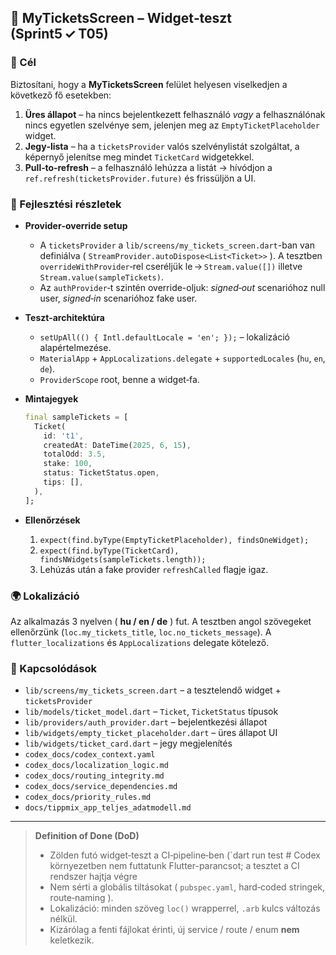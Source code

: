## 🧪 MyTicketsScreen – Widget‑teszt (Sprint5 ✓ T05)

### 🎯 Cél

Biztosítani, hogy a **MyTicketsScreen** felület helyesen viselkedjen a következő fő esetekben:

1. **Üres állapot** – ha nincs bejelentkezett felhasználó *vagy* a felhasználónak nincs egyetlen szelvénye sem, jelenjen meg az `EmptyTicketPlaceholder` widget.
2. **Jegy‑lista** – ha a `ticketsProvider` valós szelvénylistát szolgáltat, a képernyő jelenítse meg mindet `TicketCard` widgetekkel.
3. **Pull‑to‑refresh** – a felhasználó lehúzza a listát → hívódjon a `ref.refresh(ticketsProvider.future)` és frissüljön a UI.

### 🧠 Fejlesztési részletek

* **Provider‑override setup**

  * A `ticketsProvider` a `lib/screens/my_tickets_screen.dart`-ban van definiálva ( `StreamProvider.autoDispose<List<Ticket>>` ). A tesztben `overrideWithProvider`‑rel cseréljük le → `Stream.value([])` illetve `Stream.value(sampleTickets)`.
  * Az `authProvider`‑t szintén override-oljuk: *signed‑out* scenarióhoz null user, *signed‑in* scenarióhoz fake user.
* **Teszt‑architektúra**

  * `setUpAll(() { Intl.defaultLocale = 'en'; });` – lokalizáció alapértelmezése.
  * `MaterialApp` + `AppLocalizations.delegate` + `supportedLocales` (`hu`, `en`, `de`).
  * `ProviderScope` root, benne a widget‑fa.
* **Mintajegyek**

  ```dart
  final sampleTickets = [
    Ticket(
      id: 't1',
      createdAt: DateTime(2025, 6, 15),
      totalOdd: 3.5,
      stake: 100,
      status: TicketStatus.open,
      tips: [],
    ),
  ];
  ```
* **Ellenőrzések**

  1. `expect(find.byType(EmptyTicketPlaceholder), findsOneWidget);`
  2. `expect(find.byType(TicketCard), findsNWidgets(sampleTickets.length));`
  3. Lehúzás után a fake provider `refreshCalled` flagje igaz.

### 🌍 Lokalizáció

Az alkalmazás 3 nyelven ( **hu / en / de** ) fut. A tesztben angol szövegeket ellenőrzünk (`loc.my_tickets_title`, `loc.no_tickets_message`). A `flutter_localizations` és `AppLocalizations` delegate kötelező.

### 📎 Kapcsolódások

* `lib/screens/my_tickets_screen.dart` – a tesztelendő widget + `ticketsProvider`
* `lib/models/ticket_model.dart` – `Ticket`, `TicketStatus` típusok
* `lib/providers/auth_provider.dart` – bejelentkezési állapot
* `lib/widgets/empty_ticket_placeholder.dart` – üres állapot UI
* `lib/widgets/ticket_card.dart` – jegy megjelenítés
* `codex_docs/codex_context.yaml`
* `codex_docs/localization_logic.md`
* `codex_docs/routing_integrity.md`
* `codex_docs/service_dependencies.md`
* `codex_docs/priority_rules.md`
* `docs/tippmix_app_teljes_adatmodell.md`

---

> **Definition of Done (DoD)**
>
> * Zölden futó widget‑teszt a CI‑pipeline‑ben (\`dart run test  # Codex környezetben nem futtatunk Flutter-parancsot; a tesztet a CI rendszer hajtja végre
> * Nem sérti a globális tiltásokat ( `pubspec.yaml`, hard‑coded stringek, route‑naming ).
> * Lokalizáció: minden szöveg `loc()` wrapperrel, `.arb` kulcs változás nélkül.
> * Kizárólag a fenti fájlokat érinti, új service / route / enum **nem** keletkezik.
